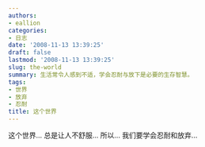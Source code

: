 ```yaml
---
authors:
- eallion
categories:
- 日志
date: '2008-11-13 13:39:25'
draft: false
lastmod: '2008-11-13 13:39:25'
slug: the-world
summary: 生活常令人感到不适，学会忍耐与放下是必要的生存智慧。
tags:
- 世界
- 放弃
- 忍耐
title: 这个世界
---
```


这个世界...
总是让人不舒服...
所以...
我们要学会忍耐和放弃...